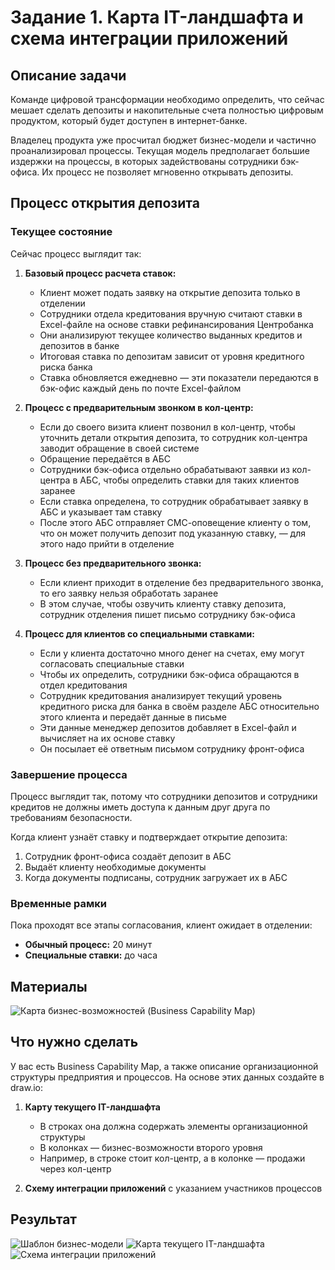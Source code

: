 # Задание 1. Карта IT-ландшафта и схема интеграции приложений

## Описание задачи

Команде цифровой трансформации необходимо определить, что сейчас мешает сделать депозиты и накопительные счета полностью цифровым продуктом, который будет доступен в интернет-банке.

Владелец продукта уже просчитал бюджет бизнес-модели и частично проанализировал процессы. Текущая модель предполагает большие издержки на процессы, в которых задействованы сотрудники бэк-офиса. Их процесс не позволяет мгновенно открывать депозиты.

## Процесс открытия депозита

### Текущее состояние

Сейчас процесс выглядит так:

1. **Базовый процесс расчета ставок:**
   - Клиент может подать заявку на открытие депозита только в отделении
   - Сотрудники отдела кредитования вручную считают ставки в Excel-файле на основе ставки рефинансирования Центробанка
   - Они анализируют текущее количество выданных кредитов и депозитов в банке
   - Итоговая ставка по депозитам зависит от уровня кредитного риска банка
   - Ставка обновляется ежедневно — эти показатели передаются в бэк-офис каждый день по почте Excel-файлом

2. **Процесс с предварительным звонком в кол-центр:**
   - Если до своего визита клиент позвонил в кол-центр, чтобы уточнить детали открытия депозита, то сотрудник кол-центра заводит обращение в своей системе
   - Обращение передаётся в АБС
   - Сотрудники бэк-офиса отдельно обрабатывают заявки из кол-центра в АБС, чтобы определить ставки для таких клиентов заранее
   - Если ставка определена, то сотрудник обрабатывает заявку в АБС и указывает там ставку
   - После этого АБС отправляет СМС-оповещение клиенту о том, что он может получить депозит под указанную ставку, — для этого надо прийти в отделение

3. **Процесс без предварительного звонка:**
   - Если клиент приходит в отделение без предварительного звонка, то его заявку нельзя обработать заранее
   - В этом случае, чтобы озвучить клиенту ставку депозита, сотрудник отделения пишет письмо сотруднику бэк-офиса

4. **Процесс для клиентов со специальными ставками:**
   - Если у клиента достаточно много денег на счетах, ему могут согласовать специальные ставки
   - Чтобы их определить, сотрудники бэк-офиса обращаются в отдел кредитования
   - Сотрудник кредитования анализирует текущий уровень кредитного риска для банка в своём разделе АБС относительно этого клиента и передаёт данные в письме
   - Эти данные менеджер депозитов добавляет в Excel-файл и вычисляет на их основе ставку
   - Он посылает её ответным письмом сотруднику фронт-офиса

### Завершение процесса

Процесс выглядит так, потому что сотрудники депозитов и сотрудники кредитов не должны иметь доступа к данным друг друга по требованиям безопасности. 

Когда клиент узнаёт ставку и подтверждает открытие депозита:
1. Сотрудник фронт-офиса создаёт депозит в АБС
2. Выдаёт клиенту необходимые документы
3. Когда документы подписаны, сотрудник загружает их в АБС

### Временные рамки

Пока проходят все этапы согласования, клиент ожидает в отделении:
- **Обычный процесс:** 20 минут
- **Специальные ставки:** до часа

## Материалы

![Карта бизнес-возможностей (Business Capability Map)](doc/business-capability-map.png)

## Что нужно сделать

У вас есть Business Capability Map, а также описание организационной структуры предприятия и процессов. На основе этих данных создайте в draw.io:

1. **Карту текущего IT-ландшафта**
   - В строках она должна содержать элементы организационной структуры
   - В колонках — бизнес-возможности второго уровня
   - Например, в строке стоит кол-центр, а в колонке — продажи через кол-центр

2. **Схему интеграции приложений** с указанием участников процессов

## Результат

![Шаблон бизнес-модели](doc/business-model-canvas.png)
![Карта текущего IT-ландшафта](doc/it-landscape-map.png)
![Схема интеграции приложений](doc/application-integration-map.png)